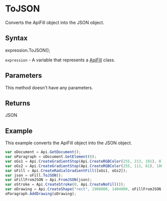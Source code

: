 # ToJSON

Converts the ApiFill object into the JSON object.

## Syntax

expression.ToJSON();

`expression` - A variable that represents a [ApiFill](../ApiFill.md) class.

## Parameters

This method doesn't have any parameters.

## Returns

JSON

## Example

This example converts the ApiFill object into the JSON object.

```javascript
var oDocument = Api.GetDocument();
var oParagraph = oDocument.GetElement(0);
var oGs1 = Api.CreateGradientStop(Api.CreateRGBColor(255, 213, 191), 0);
var oGs2 = Api.CreateGradientStop(Api.CreateRGBColor(255, 111, 61), 100000);
var oFill = Api.CreateRadialGradientFill([oGs1, oGs2]);
var json = oFill.ToJSON();
var oFillFromJSON = Api.FromJSON(json);
var oStroke = Api.CreateStroke(0, Api.CreateNoFill());
var oDrawing = Api.CreateShape("rect", 1908000, 1404000, oFillFromJSON, oStroke);
oParagraph.AddDrawing(oDrawing);
```
